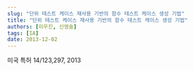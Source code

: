 ```yaml
---
slug: "단위 테스트 케이스 재사용 기반의 함수 테스트 케이스 생성 기법"
title: "단위 테스트 케이스 재사용 기반의 함수 테스트 케이스 생성 기법"
authors: [이우진, 신영술]
tags: [IA]
date: 2013-12-02
---
```


미국 특허 14/123,297, 2013
